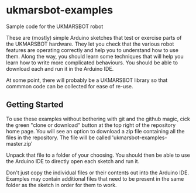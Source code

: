 # ukmarsbot-examples
Sample code for the UKMARSBOT robot

These are (mostly) simple Arduino sketches that test or exercise parts of the UKMARSBOT hardware. They let you check that the various robot features are operating correctly and help you to understand how to use them. Along the way, you should learn some techniques that will help you learn how to write more complicated behaviours. You should be able to download each and run it in the Arduino IDE. 

At some point, there will probably be a UKMARSBOT library so that commmon code can be collected for ease of re-use.

## Getting Started
To use these examples without bothering with git and the github magic, cick the green "clone or download" button at the top right of the repository home page. You will see an option to download a zip file containing all the files in the repository. The file will be called 'ukmarsbot-examples-master.zip'

Unpack that file to a folder of your choosing. You should then be able to use the Arduino IDE to directly open each sketch and run it.

Don't just copy the individual files or their contents out into the Arduino IDE. Examples may contain additional files that need to be present in the same folder as the sketch in order for them to work.

